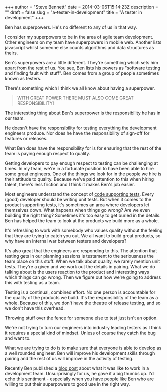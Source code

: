 +++
author = "Steve Bennett"
date = 2014-03-06T15:14:23Z
description = ""
draft = false
slug = "a-tester-in-development"
title = "A tester in development"
+++

Ben has superpowers. He's no different to any of us in that way.

I consider my superpowers to be in the area of agile team development. Other engineers on my team have superpowers in mobile web. Another lists javascript whilst someone else counts algorithms and data structures as theirs.

Ben's superpowers are a little different. They're something which sets him apart from the rest of us. You see, Ben lists his powers as "software testing and finding fault with stuff". Ben comes from a group of people sometimes known as testers.

There's something which I think we all know about having a superpower.

> WITH GREAT POWER THERE MUST ALSO COME GREAT RESPONSIBILITY!

The interesting thing about Ben's superpower is the responsibility he has in our team.

He doesn't have the responsibility for testing everything the development engineers produce. Nor does he have the responsibility of sign-off for features or releases.

What Ben does have the responsibility for is for ensuring that the rest of the team is paying enough respect to quality.

Getting developers to pay enough respect to testing can be challenging at times. In my team, we're in a fortunate position to have been able to hire some great engineers. One of the things we look for in the people we hire is their attitude to quality. Because we've paid attention to this when hiring talent, there's less friction and I think it makes Ben's job easier.

Most engineers understand the concept of [code supporting tests](http://en.wikipedia.org/wiki/Unit_testing). Every (good) developer should be writing unit tests. But when it comes to the product supporting tests, it's sometimes an area where developers let themselves down. What happens when things go wrong? Are we even building the right thing? Sometimes it's too easy to get buried in the details. Ben has helped the team to look at the products we build more as a whole.

It's refreshing to work with somebody who values quality without the feeling that they are trying to catch you out. We all want to build great products, so why have an internal war between testers and developers?

It's also great that the engineers are responding to this. The attention that testing gets in our planning sessions is testament to the seriousness the team place on this stuff. When we talk about quality, we rarely mention unit tests. They're a given and we work out the details in pairing. What we do talking about is the users reaction to the product and interesting ways which things can go wrong. Then we figure out how we're going to address this with testing as a team.

Testing is a continual, combined effort. No one person is accountable for the quality of the products we build. It's the responsibility of the team as a whole. Because of this, we don't have the theatre of release testing, and so we don't have this overhead.

Throwing stuff over the fence for someone else to test just isn't an option.

We're not trying to turn our engineers into industry leading testers as I think it requires a special kind of mindset. Unless of course they catch the bug and want to.

What we are trying to do is to make sure that everyone is able to develop as a well rounded engineer. Ben will improve his development skills through pairing and the rest of us will improve in the activity of testing.

Recently Ben published a [blog post](http://testjutsu.com/2014/02/plus1-for-testers-in-dev/) about what it was like to work in a development team. Unsurprisingly for us, he gave it a big thumbs up. I'd echo this sentiment - especially when you have people like Ben who are willing to put their superpowers to good use in the right way.
